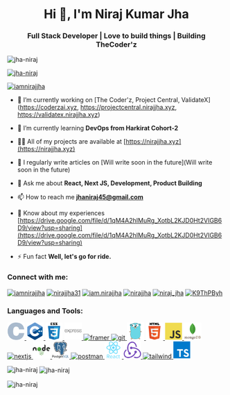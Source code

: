 <h1 align="center">Hi 👋, I'm Niraj Kumar Jha</h1>
<h3 align="center">Full Stack Developer | Love to build things | Building TheCoder'z</h3>

<p align="left"> <img src="https://komarev.com/ghpvc/?username=jha-niraj&label=Profile%20views&color=0e75b6&style=flat" alt="jha-niraj" /> </p>

<p align="left"> <a href="https://github.com/ryo-ma/github-profile-trophy"><img src="https://github-profile-trophy.vercel.app/?username=jha-niraj" alt="jha-niraj" /></a> </p>

<p align="left"> <a href="https://twitter.com/iamnirajjha" target="blank"><img src="https://img.shields.io/twitter/follow/iamnirajjha?logo=twitter&style=for-the-badge" alt="iamnirajjha" /></a> </p>

- 🔭 I’m currently working on [The Coder'z, Project Central, ValidateX](https://coderzai.xyz, https://projectcentral.nirajjha.xyz, https://validatex.nirajjha.xyz)

- 🌱 I’m currently learning **DevOps from Harkirat Cohort-2**

- 👨‍💻 All of my projects are available at [https://nirajjha.xyz](https://nirajjha.xyz)

- 📝 I regularly write articles on [Will write soon in the future](Will write soon in the future)

- 💬 Ask me about **React, Next JS, Development, Product Building**

- 📫 How to reach me **jhaniraj45@gmail.com**

- 📄 Know about my experiences [https://drive.google.com/file/d/1qM4A2hIMuRg_XotbL2KJD0Ht2VIGB6D9/view?usp=sharing](https://drive.google.com/file/d/1qM4A2hIMuRg_XotbL2KJD0Ht2VIGB6D9/view?usp=sharing)

- ⚡ Fun fact **Well, let's go for ride.**

<h3 align="left">Connect with me:</h3>
<p align="left">
<a href="https://twitter.com/iamnirajjha" target="blank"><img align="center" src="https://raw.githubusercontent.com/rahuldkjain/github-profile-readme-generator/master/src/images/icons/Social/twitter.svg" alt="iamnirajjha" height="30" width="40" /></a>
<a href="https://linkedin.com/in/nirajjha31" target="blank"><img align="center" src="https://raw.githubusercontent.com/rahuldkjain/github-profile-readme-generator/master/src/images/icons/Social/linked-in-alt.svg" alt="nirajjha31" height="30" width="40" /></a>
<a href="https://instagram.com/iam.nirajjha" target="blank"><img align="center" src="https://raw.githubusercontent.com/rahuldkjain/github-profile-readme-generator/master/src/images/icons/Social/instagram.svg" alt="iam.nirajjha" height="30" width="40" /></a>
<a href="https://www.leetcode.com/nirajjha" target="blank"><img align="center" src="https://raw.githubusercontent.com/rahuldkjain/github-profile-readme-generator/master/src/images/icons/Social/leet-code.svg" alt="nirajjha" height="30" width="40" /></a>
<a href="https://auth.geeksforgeeks.org/user/niraj_jha" target="blank"><img align="center" src="https://raw.githubusercontent.com/rahuldkjain/github-profile-readme-generator/master/src/images/icons/Social/geeks-for-geeks.svg" alt="niraj_jha" height="30" width="40" /></a>
<a href="https://discord.gg/K9ThPByh" target="blank"><img align="center" src="https://raw.githubusercontent.com/rahuldkjain/github-profile-readme-generator/master/src/images/icons/Social/discord.svg" alt="K9ThPByh" height="30" width="40" /></a>
</p>

<h3 align="left">Languages and Tools:</h3>
<p align="left"> <a href="https://www.cprogramming.com/" target="_blank" rel="noreferrer"> <img src="https://raw.githubusercontent.com/devicons/devicon/master/icons/c/c-original.svg" alt="c" width="40" height="40"/> </a> <a href="https://www.w3schools.com/cpp/" target="_blank" rel="noreferrer"> <img src="https://raw.githubusercontent.com/devicons/devicon/master/icons/cplusplus/cplusplus-original.svg" alt="cplusplus" width="40" height="40"/> </a> <a href="https://www.w3schools.com/css/" target="_blank" rel="noreferrer"> <img src="https://raw.githubusercontent.com/devicons/devicon/master/icons/css3/css3-original-wordmark.svg" alt="css3" width="40" height="40"/> </a> <a href="https://expressjs.com" target="_blank" rel="noreferrer"> <img src="https://raw.githubusercontent.com/devicons/devicon/master/icons/express/express-original-wordmark.svg" alt="express" width="40" height="40"/> </a> <a href="https://www.framer.com/" target="_blank" rel="noreferrer"> <img src="https://www.vectorlogo.zone/logos/framer/framer-icon.svg" alt="framer" width="40" height="40"/> </a> <a href="https://git-scm.com/" target="_blank" rel="noreferrer"> <img src="https://www.vectorlogo.zone/logos/git-scm/git-scm-icon.svg" alt="git" width="40" height="40"/> </a> <a href="https://golang.org" target="_blank" rel="noreferrer"> <img src="https://raw.githubusercontent.com/devicons/devicon/master/icons/go/go-original.svg" alt="go" width="40" height="40"/> </a> <a href="https://www.w3.org/html/" target="_blank" rel="noreferrer"> <img src="https://raw.githubusercontent.com/devicons/devicon/master/icons/html5/html5-original-wordmark.svg" alt="html5" width="40" height="40"/> </a> <a href="https://developer.mozilla.org/en-US/docs/Web/JavaScript" target="_blank" rel="noreferrer"> <img src="https://raw.githubusercontent.com/devicons/devicon/master/icons/javascript/javascript-original.svg" alt="javascript" width="40" height="40"/> </a> <a href="https://www.mongodb.com/" target="_blank" rel="noreferrer"> <img src="https://raw.githubusercontent.com/devicons/devicon/master/icons/mongodb/mongodb-original-wordmark.svg" alt="mongodb" width="40" height="40"/> </a> <a href="https://nextjs.org/" target="_blank" rel="noreferrer"> <img src="https://cdn.worldvectorlogo.com/logos/nextjs-2.svg" alt="nextjs" width="40" height="40"/> </a> <a href="https://nodejs.org" target="_blank" rel="noreferrer"> <img src="https://raw.githubusercontent.com/devicons/devicon/master/icons/nodejs/nodejs-original-wordmark.svg" alt="nodejs" width="40" height="40"/> </a> <a href="https://www.postgresql.org" target="_blank" rel="noreferrer"> <img src="https://raw.githubusercontent.com/devicons/devicon/master/icons/postgresql/postgresql-original-wordmark.svg" alt="postgresql" width="40" height="40"/> </a> <a href="https://postman.com" target="_blank" rel="noreferrer"> <img src="https://www.vectorlogo.zone/logos/getpostman/getpostman-icon.svg" alt="postman" width="40" height="40"/> </a> <a href="https://reactjs.org/" target="_blank" rel="noreferrer"> <img src="https://raw.githubusercontent.com/devicons/devicon/master/icons/react/react-original-wordmark.svg" alt="react" width="40" height="40"/> </a> <a href="https://redux.js.org" target="_blank" rel="noreferrer"> <img src="https://raw.githubusercontent.com/devicons/devicon/master/icons/redux/redux-original.svg" alt="redux" width="40" height="40"/> </a> <a href="https://tailwindcss.com/" target="_blank" rel="noreferrer"> <img src="https://www.vectorlogo.zone/logos/tailwindcss/tailwindcss-icon.svg" alt="tailwind" width="40" height="40"/> </a> <a href="https://www.typescriptlang.org/" target="_blank" rel="noreferrer"> <img src="https://raw.githubusercontent.com/devicons/devicon/master/icons/typescript/typescript-original.svg" alt="typescript" width="40" height="40"/> </a> </p>

<p><img align="left" src="https://github-readme-stats.vercel.app/api/top-langs?username=jha-niraj&show_icons=true&locale=en&layout=compact" alt="jha-niraj" /></p>

<p>&nbsp;<img align="center" src="https://github-readme-stats.vercel.app/api?username=jha-niraj&show_icons=true&locale=en" alt="jha-niraj" /></p>

<p><img align="center" src="https://github-readme-streak-stats.herokuapp.com/?user=jha-niraj&" alt="jha-niraj" /></p>
